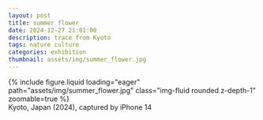 ```yaml
---
layout: post
title: summer flower
date: 2024-12-27 21:01:00
description: trace from Kyoto
tags: nature culture
categories: exhibition
thumbnail: assets/img/summer_flower.jpg
---
```


<div class="row">
    <div class="col-sm mt-3 mt-md-0">
        {% include figure.liquid loading="eager" path="assets/img/summer_flower.jpg" class="img-fluid rounded z-depth-1" zoomable=true %}
    </div>
</div>
<div class="caption">
    Kyoto, Japan (2024),
    captured by iPhone 14
</div>
